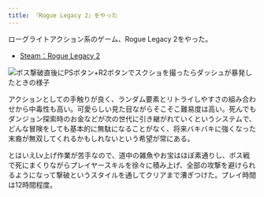 ```yaml
---
title: 『Rogue Legacy 2』をやった
---
```

ローグライトアクション系のゲーム、Rogue Legacy 2をやった。

*   [Steam：Rogue Legacy 2](https://store.steampowered.com/app/1253920/Rogue_Legacy_2/?l=japanese)

![](https://lh3.googleusercontent.com/docs/ADP-6oFpGbhJ54GbYN-lJsXy08CEzasp_ouElLEH-Mg3EeIIdEI_o57n0IqUxwNMgMz-lEyGkDImnc3FS0v7dA3hc0XiTIQcLO_z3DHnNwxsPl4xzoalbW96ITJs15A_NMW9gIgbd52Bm42RLnVbQspk8Dq1JT8-LF3fhrgw5DCBUL2-jHbF_tHQADvB5xCs0mGaO0xvtNQTM_fOcnStk5SfzEEvdUmohTWd9ARD6wODxOw2H-dXbU7wkrpbfRV_txBumThV3HT1cTsPObwiJIoGLoX36jTbm3wgcnEmstio1FgQTS9tNfjPjtSKT-VLwI6FqAC29EwKFdmPnKRBq73ShSjSMQQav2-h0_tiGCAuDyKtoGgbfvHoI8BXMmX8b2suWTI8ldaQQsLZmY7EWfOgARdKshWEtrwSKilcQ6pHOvJ_gmvETGUDYFCUP8F415nv1yzs_gORYGLd63CDeLUzWxCt2qASnIUzTHzIMBkE5p_1hecnAgipg1EFkK-kEGd3i6EnMPw2MnWm-tRIHafWw2b6XJDZLOr9gHPcl8bREOZovI8FuQW2cbotz1ecb1f-bMle5ySPDAJrJ5urhef0b-OSegMjewMXnE2qBfEt5XgJt2HJVisxL2ha0zLehJfDpjHyTwcEJ_GdZHYWYjGc8p3Dk3P9qOYoiuYNzv6F_Z0tudpgDGlUa4NPBkGDITXGlabvCCNVnMhS-8jozOwY0tq0787_n64sjtdj07LKhNveh-zCQLgaoDLoV1Jfhe0e9nEu6g_UCh95tERqYpWPnA5Rda2UfOEzbeWOPwQxTshlTQAWVbgiMTk1JTEZdV9if4gintzc-HlgtyMwTfEasnnrQnvmZMI73sBqO5qe28YRnvLMPCuh7O9-j7NgM4PiCihC-Kkn5dqN9Yus43zUIniXTc_BVJWO7QnZsdrjTnODl44eeP8NYOZE6JJbY_IR1eiybQod8GZH4NzVbgSldnaE9tjWL93NGkqOu2DspvUFiMZ3JOYjka1JlbVWxzbG-_VqV9gkxr_LD2Khm0LfdyDYdxYHsfB5bvqLC918zFvBbZOUtWxmgDYqqO17zAiOejkCrwQy9xrjpXl3CKMZsUDFgt3GOHvxMwXDTBj8rjvEb21TfTXKYpvHfjm2L3mJtHVhX5vzBDDE450lUXzmnyo684ii7Tz7PIY_GupnPq0wYjZZEzPaLLTLhnausyeK1x045k83X_FLJMT93of7MbpSkRUpyaDcLgYj2BTkypxfXUCwUA "ボス撃破直後にPSボタン+R2ボタンでスクショを撮ったらダッシュが暴発したときの様子")

アクションとしての手触りが良く、ランダム要素とリトライしやすさの組み合わせから中毒性も高い。可愛らしい見た目ながらそこそこ難易度は高い。死んでもダンジョン探索時のお金などが次の世代に引き継がれていくというシステムで、どんな冒険をしても基本的に無駄になることがなく、将来バキバキに強くなった末裔が無双してくれるかもしれないという希望が常にある。

とはいえLv上げ作業が苦手なので、道中の雑魚やお宝はほぼ素通りし、ボス戦で死にまくりながらプレイヤースキルを徐々に積み上げ、全部の攻撃を避けられるようになって撃破というスタイルを通してクリアまで漕ぎつけた。プレイ時間は12時間程度。
